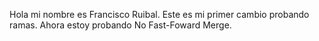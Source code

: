 Hola mi nombre es Francisco Ruibal. Este es mi primer cambio probando ramas. Ahora estoy probando No Fast-Foward Merge.

